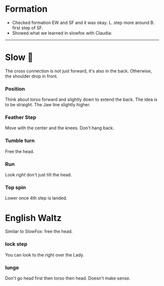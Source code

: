 # Formation

- Checked formation EW and SF and it was okay. L. step more around B. first step of SF.
- Showed what we learned in slowfox with Claudia:

---------------

# Slow 🦊

The cross connection is not just forward, it's also in the back. Otherwise, the shoulder drop in front.

### Position

Think about torso forward and slightly down to extend the back. The idea is to be straight. The Jaw line slightly higher.

### Feather Step

Move with the center and the knees. Don't hang back.

### Tumble turn

Free the head.

### Run

Look *right* don't just tilt the head.

### Top spin

Lower once 4th step is landed.

# English Waltz

Similar to SlowFox: free the head.

### lock step

You can look to the right over the Lady.

### lunge

Don't go head first then torso then head. Doesn't make sense.